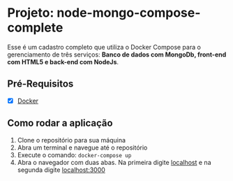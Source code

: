 # Projeto: node-mongo-compose-complete

Esse é um cadastro completo que utiliza o Docker Compose para o gerenciamento de três serviços: **Banco de dados com MongoDb, front-end com HTML5 e back-end com NodeJs**.

## Pré-Requisitos

- [x] [Docker](https://www.docker.com/products/docker-desktop/)

## Como rodar a aplicação

1. Clone o repositório para sua máquina
2. Abra um terminal e navegue até o repositório
3. Execute o comando: ```docker-compose up```
4. Abra o navegador com duas abas. Na primeira digite [localhost](http://localhost) e na segunda digite [localhost:3000](http://localhost:3000)
